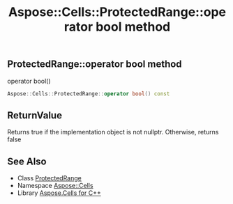 ﻿---
title: Aspose::Cells::ProtectedRange::operator bool method
linktitle: operator bool
second_title: Aspose.Cells for C++ API Reference
description: 'Aspose::Cells::ProtectedRange::operator bool method. operator bool() in C++.'
type: docs
weight: 400
url: /cpp/aspose.cells/protectedrange/operator_bool/
---
## ProtectedRange::operator bool method


operator bool()

```cpp
Aspose::Cells::ProtectedRange::operator bool() const
```


## ReturnValue

Returns true if the implementation object is not nullptr. Otherwise, returns false

## See Also

* Class [ProtectedRange](../)
* Namespace [Aspose::Cells](../../)
* Library [Aspose.Cells for C++](../../../)
